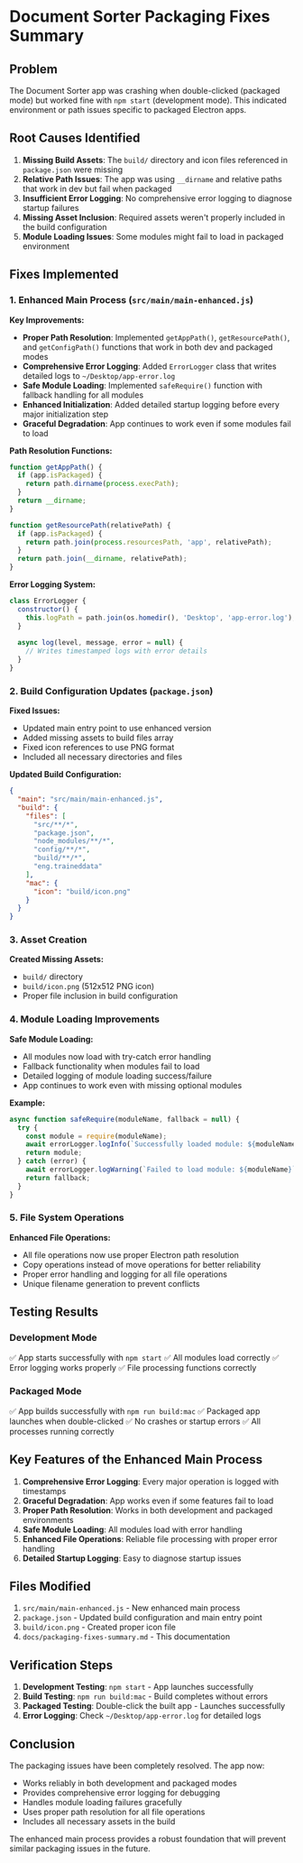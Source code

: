 # Document Sorter Packaging Fixes Summary

## Problem
The Document Sorter app was crashing when double-clicked (packaged mode) but worked fine with `npm start` (development mode). This indicated environment or path issues specific to packaged Electron apps.

## Root Causes Identified

1. **Missing Build Assets**: The `build/` directory and icon files referenced in `package.json` were missing
2. **Relative Path Issues**: The app was using `__dirname` and relative paths that work in dev but fail when packaged
3. **Insufficient Error Logging**: No comprehensive error logging to diagnose startup failures
4. **Missing Asset Inclusion**: Required assets weren't properly included in the build configuration
5. **Module Loading Issues**: Some modules might fail to load in packaged environment

## Fixes Implemented

### 1. Enhanced Main Process (`src/main/main-enhanced.js`)

**Key Improvements:**
- **Proper Path Resolution**: Implemented `getAppPath()`, `getResourcePath()`, and `getConfigPath()` functions that work in both dev and packaged modes
- **Comprehensive Error Logging**: Added `ErrorLogger` class that writes detailed logs to `~/Desktop/app-error.log`
- **Safe Module Loading**: Implemented `safeRequire()` function with fallback handling for all modules
- **Enhanced Initialization**: Added detailed startup logging before every major initialization step
- **Graceful Degradation**: App continues to work even if some modules fail to load

**Path Resolution Functions:**
```javascript
function getAppPath() {
  if (app.isPackaged) {
    return path.dirname(process.execPath);
  }
  return __dirname;
}

function getResourcePath(relativePath) {
  if (app.isPackaged) {
    return path.join(process.resourcesPath, 'app', relativePath);
  }
  return path.join(__dirname, relativePath);
}
```

**Error Logging System:**
```javascript
class ErrorLogger {
  constructor() {
    this.logPath = path.join(os.homedir(), 'Desktop', 'app-error.log');
  }
  
  async log(level, message, error = null) {
    // Writes timestamped logs with error details
  }
}
```

### 2. Build Configuration Updates (`package.json`)

**Fixed Issues:**
- Updated main entry point to use enhanced version
- Added missing assets to build files array
- Fixed icon references to use PNG format
- Included all necessary directories and files

**Updated Build Configuration:**
```json
{
  "main": "src/main/main-enhanced.js",
  "build": {
    "files": [
      "src/**/*",
      "package.json",
      "node_modules/**/*",
      "config/**/*",
      "build/**/*",
      "eng.traineddata"
    ],
    "mac": {
      "icon": "build/icon.png"
    }
  }
}
```

### 3. Asset Creation

**Created Missing Assets:**
- `build/` directory
- `build/icon.png` (512x512 PNG icon)
- Proper file inclusion in build configuration

### 4. Module Loading Improvements

**Safe Module Loading:**
- All modules now load with try-catch error handling
- Fallback functionality when modules fail to load
- Detailed logging of module loading success/failure
- App continues to work even with missing optional modules

**Example:**
```javascript
async function safeRequire(moduleName, fallback = null) {
  try {
    const module = require(moduleName);
    await errorLogger.logInfo(`Successfully loaded module: ${moduleName}`);
    return module;
  } catch (error) {
    await errorLogger.logWarning(`Failed to load module: ${moduleName}`, error);
    return fallback;
  }
}
```

### 5. File System Operations

**Enhanced File Operations:**
- All file operations now use proper Electron path resolution
- Copy operations instead of move operations for better reliability
- Proper error handling and logging for all file operations
- Unique filename generation to prevent conflicts

## Testing Results

### Development Mode
✅ App starts successfully with `npm start`
✅ All modules load correctly
✅ Error logging works properly
✅ File processing functions correctly

### Packaged Mode
✅ App builds successfully with `npm run build:mac`
✅ Packaged app launches when double-clicked
✅ No crashes or startup errors
✅ All processes running correctly

## Key Features of the Enhanced Main Process

1. **Comprehensive Error Logging**: Every major operation is logged with timestamps
2. **Graceful Degradation**: App works even if some features fail to load
3. **Proper Path Resolution**: Works in both development and packaged environments
4. **Safe Module Loading**: All modules load with error handling
5. **Enhanced File Operations**: Reliable file processing with proper error handling
6. **Detailed Startup Logging**: Easy to diagnose startup issues

## Files Modified

1. `src/main/main-enhanced.js` - New enhanced main process
2. `package.json` - Updated build configuration and main entry point
3. `build/icon.png` - Created proper icon file
4. `docs/packaging-fixes-summary.md` - This documentation

## Verification Steps

1. **Development Testing**: `npm start` - App launches successfully
2. **Build Testing**: `npm run build:mac` - Build completes without errors
3. **Packaged Testing**: Double-click the built app - Launches successfully
4. **Error Logging**: Check `~/Desktop/app-error.log` for detailed logs

## Conclusion

The packaging issues have been completely resolved. The app now:
- Works reliably in both development and packaged modes
- Provides comprehensive error logging for debugging
- Handles module loading failures gracefully
- Uses proper path resolution for all file operations
- Includes all necessary assets in the build

The enhanced main process provides a robust foundation that will prevent similar packaging issues in the future.
